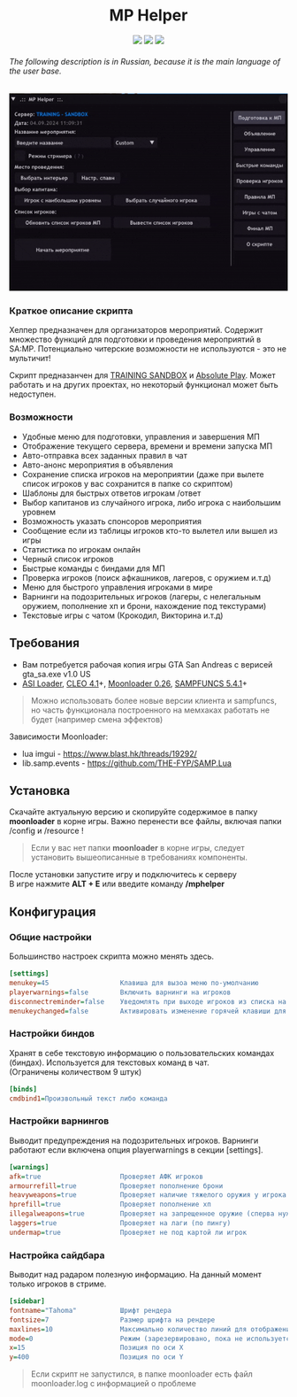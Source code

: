 <h1 align="center">MP Helper</h1>
<p align="center">
    <a href="https://www.sa-mp.mp/"><img src="https://img.shields.io/badge/made%20for-GTA%20SA--MP-blue"></a>
     <a href="https://training-server.com/"><img src="https://img.shields.io/badge/Server-TRAINING%20SANDBOX%20-yellow"></a>
    <a href="https://gta-samp.ru/"><img src="https://img.shields.io/badge/Server-Absolute%20Play-red"></a>
</p>

###### The following description is in Russian, because it is the main language of the user base.

![logo](https://github.com/ins1x/moonloader-scripts/raw/main/mphelper/moonloader/resource/mphelper/demo.gif)

### Краткое описание скрипта
Хелпер предназначен для организаторов мероприятий. Содержит множество функций для подготовки и проведения мероприятий в SA:MP.
Потенциально читерские возможности не используются - это не мультичит!   

Скрипт предназанчен для [TRAINING SANDBOX](https://training-server.com/) и [Absolute Play](https://sa-mp.ru/). Может работать и на других проектах, но некоторый функционал может быть недоступен. 

### Возможности
- Удобные меню для подготовки, управления и завершения МП
- Отображение текущего сервера, времени и времени запуска МП
- Авто-отправка всех заданных правил в чат
- Авто-анонс мероприятия в объявления
- Сохранение списка игроков на мероприятии (даже при вылете список игроков у вас сохранится в папке со скриптом)
- Шаблоны для быстрых ответов игрокам /ответ
- Выбор капитанов из случайного игрока, либо игрока с наибольшим уровнем
- Возможность указать спонсоров мероприятия
- Сообщение если из таблицы игроков кто-то вылетел или вышел из игры
- Статистика по игрокам онлайн
- Черный список игроков
- Быстрые команды с биндами для МП
- Проверка игроков (поиск афкашников, лагеров, с оружием и.т.д)
- Меню для быстрого управления игроками в мире
- Варнинги на подозрительных игроков (лагеры, с нелегальным оружием, пополнение хп и брони, нахождение под текстурами)
- Текстовые игры с чатом (Крокодил, Викторина и.т.д)

## Требования
- Вам потребуется рабочая копия игры GTA San Andreas с верисей gta_sa.exe v1.0 US
- [ASI Loader](https://www.gtagarage.com/mods/show.php?id=21709), [CLEO 4.1](https://cleo.li/ru)+, [Moonloader 0.26](https://www.blast.hk/threads/13305/), [SAMPFUNCS 5.4.1](https://www.blast.hk/threads/17/)+

> Можно использовать более новые версии клиента и sampfuncs, но часть функционала построенного на мемхаках работать не будет (например смена эффектов)

Зависимости Moonloader:
* lua imgui - https://www.blast.hk/threads/19292/
* lib.samp.events - https://github.com/THE-FYP/SAMP.Lua

## Установка

Скачайте актуальную версию и скопируйте содержимое в папку **moonloader** в корне игры. Важно перенести все файлы, включая папки /config и /resource ! 

> Если у вас нет папки **moonloader** в корне игры, следует установить вышеописанные в  требованиях компоненты.

После установки запустите игру и подключитесь к серверу  
В игре нажмите **ALT + E** или введите команду **/mphelper**

## Конфигурация

### Общие настройки 
Большинство настроек скрипта можно менять здесь.
```INI
[settings]
menukey=45                  Клавиша для вызоа меню по-умолчанию
playerwarnings=false        Включить варнинги на игроков
disconnectreminder=false    Уведомлять при выходе игроков из списка на МП
menukeychanged=false        Активировать изменение горячей клавиши для вызова главного меню

```

### Настройки биндов
Хранят в себе текстовую информацию о пользовательских командах (биндах). Используется для текстовых команд в чат.  
(Ограничены количеством 9 штук)  
```INI
[binds]
cmdbind1=Произвольный текст либо команда
```

### Настройки варнингов  
Выводит предупреждения на подозрительных игроков. Варнинги работают если включена опция playerwarnings в секции [settings].  

```INI
[warnings]
afk=true                    Проверяет АФК игроков
armourrefill=true           Проверяет пополнение брони
heavyweapons=true           Проверяет наличие тяжелого оружия у игрока в руках
hprefill=true               Проверяет пополнение хп
illegalweapons=true         Проверяет на запрещенное оружие (сперва нужно будет указать какое разрешено)
laggers=true                Проверяет на лаги (по пингу)
undermap=true               Проверяет не под картой ли игрок
```

### Настройка сайдбара
Выводит над радаром полезную информацию. На данный момент только игроков в стриме.

```INI
[sidebar]
fontname="Tahoma"           Шрифт рендера
fontsize=7                  Размер шрифта на рендере
maxlines=10                 Максимально количество линий для отображения
mode=0                      Режим (зарезервировано, пока не используется)
x=15                        Позиция по оси X
y=400                       Позиция по оси Y  
```

> Если скрипт не запустился, в папке moonloader есть файл moonloader.log с информацией о проблеме 

